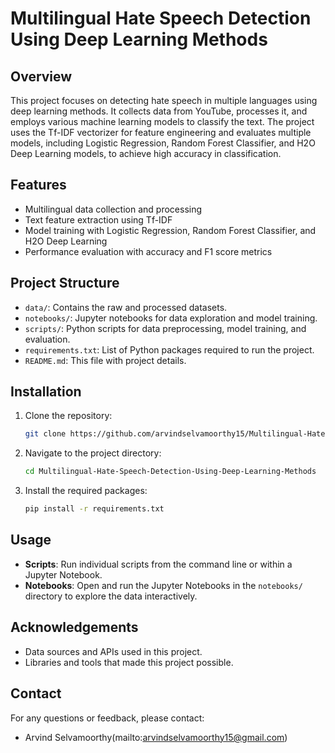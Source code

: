 # Multilingual Hate Speech Detection Using Deep Learning Methods

## Overview

This project focuses on detecting hate speech in multiple languages using deep learning methods. It collects data from YouTube, processes it, and employs various machine learning models to classify the text. The project uses the Tf-IDF vectorizer for feature engineering and evaluates multiple models, including Logistic Regression, Random Forest Classifier, and H2O Deep Learning models, to achieve high accuracy in classification.

## Features

- Multilingual data collection and processing
- Text feature extraction using Tf-IDF
- Model training with Logistic Regression, Random Forest Classifier, and H2O Deep Learning
- Performance evaluation with accuracy and F1 score metrics

## Project Structure

- `data/`: Contains the raw and processed datasets.
- `notebooks/`: Jupyter notebooks for data exploration and model training.
- `scripts/`: Python scripts for data preprocessing, model training, and evaluation.
- `requirements.txt`: List of Python packages required to run the project.
- `README.md`: This file with project details.

## Installation

1. Clone the repository:
   ```bash
   git clone https://github.com/arvindselvamoorthy15/Multilingual-Hate-Speech-Detection-Using-Deep-Learning-Methods.git
2. Navigate to the project directory:
   ```bash
   cd Multilingual-Hate-Speech-Detection-Using-Deep-Learning-Methods
3. Install the required packages:
   ```bash
   pip install -r requirements.txt

## Usage

- **Scripts**: Run individual scripts from the command line or within a Jupyter Notebook.
- **Notebooks**: Open and run the Jupyter Notebooks in the `notebooks/` directory to explore the data interactively.


## Acknowledgements

- Data sources and APIs used in this project.
- Libraries and tools that made this project possible.

## Contact

For any questions or feedback, please contact:
- Arvind Selvamoorthy(mailto:arvindselvamoorthy15@gmail.com)
 
